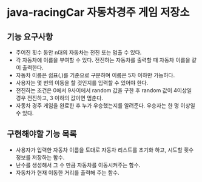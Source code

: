 # java-racingCar 자동차경주 게임 저장소
## 기능 요구사항
+ 주어진 횟수 동안 n대의 자동차는 전진 또는 멈출 수 있다.
+ 각 자동차에 이름을 부여할 수 있다. 전진하는 자동차를 출력할 때 자동차 이름을 같이 출력한다.
+ 자동차 이름은 쉼표(,)를 기준으로 구분하며 이름은 5자 이하만 가능하다.
+ 사용자는 몇 번의 이동을 할 것인지를 입력할 수 있어야 한다.
+ 전진하는 조건은 0에서 9사이에서 random 값을 구한 후 random 값이 4이상일 경우 전진하고, 3 이하의 값이면 멈춘다.
+ 자동차 경주 게임을 완료한 후 누가 우승했는지를 알려준다. 우승자는 한 명 이상일 수 있다.


## 구현해야할 기능 목록
+ 사용자가 입력한 자동차 이름을 토대로 자동차 리스트를 초기화 하고, 시도할 횟수 정보를 저장하는 함수.
+ 난수를 생성해서 그 수 만큼 자동차를 이동시켜주는 함수.
+ 자동차가 현재 이동한 거리를 출력해 주는 함수.

